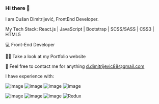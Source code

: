 ### Hi there 👋


I am Dušan Dimitrijević, FrontEnd Developer.
 
My Tech Stack: React.js | JavaScript | Bootstrap | SCSS/SASS | CSS3 | HTML5

💻 Front-End Developer

👨‍💻 Take a look at my Portfolio website

💬 Feel free to contact me for anything d.dimitrijevic88@gmail.com

I have experience with:

![image](https://user-images.githubusercontent.com/11027497/217341788-be41ae94-1d00-4c40-b84b-0939e2229223.png)
![image](https://user-images.githubusercontent.com/11027497/217341995-20aa2e74-142d-40e7-9612-87821f27c7be.png)
![image](https://user-images.githubusercontent.com/11027497/217342147-006d607d-c5e8-4f1a-9bb1-89ad7ee3ad10.png)
![image](https://user-images.githubusercontent.com/11027497/217342162-e424a417-785d-4b8c-9a6e-642e8081bd10.png)

![image](https://user-images.githubusercontent.com/11027497/217342192-6c8e58a6-3f40-406f-8a0e-a9d1c6a4f042.png)
![image](https://user-images.githubusercontent.com/11027497/217342211-f854f475-0df4-474c-a1e4-cea773219fb9.png)
![image](https://user-images.githubusercontent.com/11027497/217342234-9117bff0-b1bb-410d-97bd-96511c99bf5c.png)
![Redux](https://user-images.githubusercontent.com/11027497/218566541-9bc58037-cc70-426b-87ba-227ef52f0b7b.png)





